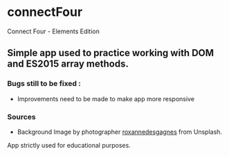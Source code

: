 # connectFour
Connect Four - Elements Edition
## Simple app used to practice working with DOM and ES2015 array methods.
### Bugs still to be fixed :
* Improvements need to be made to make app more responsive

### Sources
*  Background Image by photographer [roxannedesgagnes](https://unsplash.com/@roxannedesgagnes) from Unsplash.

App strictly used for educational purposes. 
